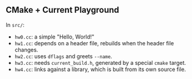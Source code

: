 ## CMake + Current Playground

In `src/`:

* `hw0.cc`: a simple "Hello, World!"
* `hw1.cc`: depends on a header file, rebuilds when the header file changes.
* `hw2.cc`: uses `dflags` and greets `--name`.
* `hw3.cc`: needs `current_build.h`, generated by a special `cmake` target.
* `hw4.cc`: links against a library, which is built from its own source file.
